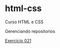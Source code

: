 # html-css
 Curso HTML e CSS

 Gerenciando repositorios

<a href= "https://djh0w.github.io/html-css/modulo-02/ex021/caixa01.html">Exercicio 021</a>